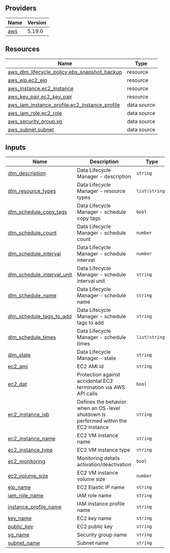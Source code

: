 <!-- BEGIN_TF_DOCS -->


## Providers

| Name | Version |
|------|---------|
| <a name="provider_aws"></a> [aws](#provider\_aws) | 5.19.0 |

## Resources

| Name | Type |
|------|------|
| [aws_dlm_lifecycle_policy.ebs_snapshot_backup](https://registry.terraform.io/providers/hashicorp/aws/latest/docs/resources/dlm_lifecycle_policy) | resource |
| [aws_eip.ec2_eip](https://registry.terraform.io/providers/hashicorp/aws/latest/docs/resources/eip) | resource |
| [aws_instance.ec2_instance](https://registry.terraform.io/providers/hashicorp/aws/latest/docs/resources/instance) | resource |
| [aws_key_pair.ec2_key_pair](https://registry.terraform.io/providers/hashicorp/aws/latest/docs/resources/key_pair) | resource |
| [aws_iam_instance_profile.ec2_instance_profile](https://registry.terraform.io/providers/hashicorp/aws/latest/docs/data-sources/iam_instance_profile) | data source |
| [aws_iam_role.ec2_role](https://registry.terraform.io/providers/hashicorp/aws/latest/docs/data-sources/iam_role) | data source |
| [aws_security_group.sg](https://registry.terraform.io/providers/hashicorp/aws/latest/docs/data-sources/security_group) | data source |
| [aws_subnet.subnet](https://registry.terraform.io/providers/hashicorp/aws/latest/docs/data-sources/subnet) | data source |

## Inputs

| Name | Description | Type | Default | Required |
|------|-------------|------|---------|:--------:|
| <a name="input_dlm_description"></a> [dlm\_description](#input\_dlm\_description) | Data Lifecycle Manager - description | `string` | n/a | yes |
| <a name="input_dlm_resource_types"></a> [dlm\_resource\_types](#input\_dlm\_resource\_types) | Data Lifecycle Manager - resource types | `list(string)` | n/a | yes |
| <a name="input_dlm_schedule_copy_tags"></a> [dlm\_schedule\_copy\_tags](#input\_dlm\_schedule\_copy\_tags) | Data Lifecycle Manager - schedule copy tags | `bool` | n/a | yes |
| <a name="input_dlm_schedule_count"></a> [dlm\_schedule\_count](#input\_dlm\_schedule\_count) | Data Lifecycle Manager - schedule count | `number` | n/a | yes |
| <a name="input_dlm_schedule_interval"></a> [dlm\_schedule\_interval](#input\_dlm\_schedule\_interval) | Data Lifecycle Manager - schedule interval | `number` | n/a | yes |
| <a name="input_dlm_schedule_interval_unit"></a> [dlm\_schedule\_interval\_unit](#input\_dlm\_schedule\_interval\_unit) | Data Lifecycle Manager - schedule interval unit | `string` | n/a | yes |
| <a name="input_dlm_schedule_name"></a> [dlm\_schedule\_name](#input\_dlm\_schedule\_name) | Data Lifecycle Manager - schedule name | `string` | n/a | yes |
| <a name="input_dlm_schedule_tags_to_add"></a> [dlm\_schedule\_tags\_to\_add](#input\_dlm\_schedule\_tags\_to\_add) | Data Lifecycle Manager - schedule tags to add | `string` | n/a | yes |
| <a name="input_dlm_schedule_times"></a> [dlm\_schedule\_times](#input\_dlm\_schedule\_times) | Data Lifecycle Manager - schedule times | `list(string)` | n/a | yes |
| <a name="input_dlm_state"></a> [dlm\_state](#input\_dlm\_state) | Data Lifecycle Manager - state | `string` | n/a | yes |
| <a name="input_ec2_ami"></a> [ec2\_ami](#input\_ec2\_ami) | EC2 AMI id | `string` | n/a | yes |
| <a name="input_ec2_dat"></a> [ec2\_dat](#input\_ec2\_dat) | Protection against accidental EC2 termination via AWS API calls | `bool` | n/a | yes |
| <a name="input_ec2_instance_isb"></a> [ec2\_instance\_isb](#input\_ec2\_instance\_isb) | Defines the behavior when an OS-level shutdown is performed within the EC2 instance | `string` | n/a | yes |
| <a name="input_ec2_instance_name"></a> [ec2\_instance\_name](#input\_ec2\_instance\_name) | EC2 VM instance name | `string` | n/a | yes |
| <a name="input_ec2_instance_type"></a> [ec2\_instance\_type](#input\_ec2\_instance\_type) | EC2 VM instance type | `string` | n/a | yes |
| <a name="input_ec2_monitoring"></a> [ec2\_monitoring](#input\_ec2\_monitoring) | Monitoring details activation/deactivation | `bool` | n/a | yes |
| <a name="input_ec2_volume_size"></a> [ec2\_volume\_size](#input\_ec2\_volume\_size) | EC2 VM instance volume size | `number` | n/a | yes |
| <a name="input_eip_name"></a> [eip\_name](#input\_eip\_name) | EC2 Elastic IP name | `string` | n/a | yes |
| <a name="input_iam_role_name"></a> [iam\_role\_name](#input\_iam\_role\_name) | IAM role name | `string` | n/a | yes |
| <a name="input_instance_profile_name"></a> [instance\_profile\_name](#input\_instance\_profile\_name) | IAM instance profile name | `string` | n/a | yes |
| <a name="input_key_name"></a> [key\_name](#input\_key\_name) | EC2 key name | `string` | n/a | yes |
| <a name="input_public_key"></a> [public\_key](#input\_public\_key) | EC2 public key | `string` | n/a | yes |
| <a name="input_sg_name"></a> [sg\_name](#input\_sg\_name) | Security group name | `string` | n/a | yes |
| <a name="input_subnet_name"></a> [subnet\_name](#input\_subnet\_name) | Subnet name | `string` | n/a | yes |
<!-- END_TF_DOCS -->
